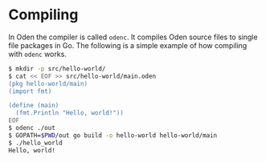 # Compiling

In Oden the compiler is called `odenc`. It compiles Oden source
files to single file packages in Go. The following is a simple
example of how compiling with `odenc` works.

```bash
$ mkdir -p src/hello-world/
$ cat << EOF >> src/hello-world/main.oden
(pkg hello-world/main)
(import fmt)

(define (main)
  (fmt.Println "Hello, world!"))
EOF
$ odenc ./out
$ GOPATH=$PWD/out go build -o hello-world hello-world/main
$ ./hello_world
Hello, world!
```
